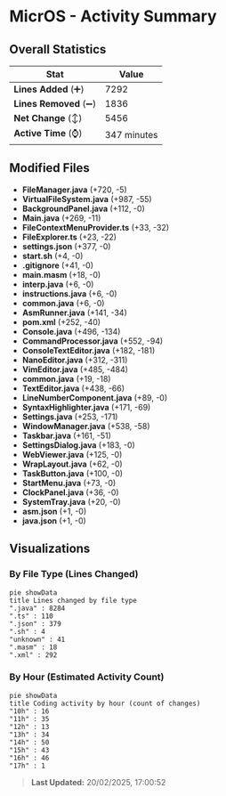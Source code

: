# MicrOS - Activity Summary 

## Overall Statistics

| Stat                   | Value                                                             |
| ---------------------- | ----------------------------------------------------------------- |
| **Lines Added** (➕)   | 7292                                          |
| **Lines Removed** (➖) | 1836                                        |
| **Net Change** (↕)    | 5456                |
| **Active Time** (⌚)   | 347 minutes |


## Modified Files
- **FileManager.java** (+720, -5)
- **VirtualFileSystem.java** (+987, -55)
- **BackgroundPanel.java** (+112, -0)
- **Main.java** (+269, -11)
- **FileContextMenuProvider.ts** (+33, -32)
- **FileExplorer.ts** (+23, -22)
- **settings.json** (+377, -0)
- **start.sh** (+4, -0)
- **.gitignore** (+41, -0)
- **main.masm** (+18, -0)
- **interp.java** (+6, -0)
- **instructions.java** (+6, -0)
- **common.java** (+6, -0)
- **AsmRunner.java** (+141, -34)
- **pom.xml** (+252, -40)
- **Console.java** (+496, -134)
- **CommandProcessor.java** (+552, -94)
- **ConsoleTextEditor.java** (+182, -181)
- **NanoEditor.java** (+312, -311)
- **VimEditor.java** (+485, -484)
- **common.java** (+19, -18)
- **TextEditor.java** (+438, -66)
- **LineNumberComponent.java** (+89, -0)
- **SyntaxHighlighter.java** (+171, -69)
- **Settings.java** (+253, -171)
- **WindowManager.java** (+538, -58)
- **Taskbar.java** (+161, -51)
- **SettingsDialog.java** (+183, -0)
- **WebViewer.java** (+125, -0)
- **WrapLayout.java** (+62, -0)
- **TaskButton.java** (+100, -0)
- **StartMenu.java** (+73, -0)
- **ClockPanel.java** (+36, -0)
- **SystemTray.java** (+20, -0)
- **asm.json** (+1, -0)
- **java.json** (+1, -0)

## Visualizations

### By File Type (Lines Changed)

```mermaid
pie showData
title Lines changed by file type
".java" : 8284
".ts" : 110
".json" : 379
".sh" : 4
"unknown" : 41
".masm" : 18
".xml" : 292
```

### By Hour (Estimated Activity Count)

```mermaid
pie showData
title Coding activity by hour (count of changes)
"10h" : 16
"11h" : 35
"12h" : 13
"13h" : 34
"14h" : 50
"15h" : 43
"16h" : 46
"17h" : 1
```


> **Last Updated:** 20/02/2025, 17:00:52